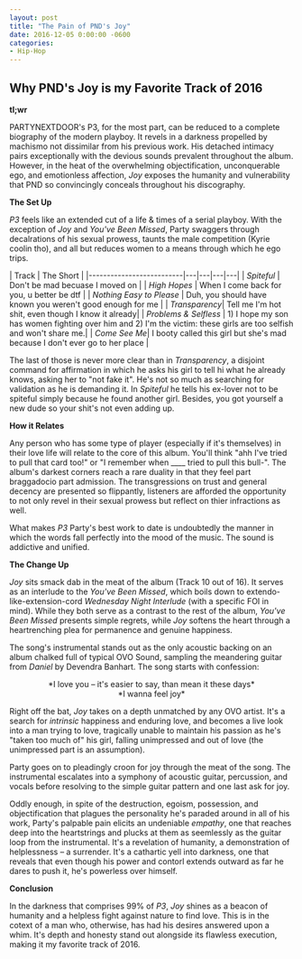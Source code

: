```yaml
---
layout: post
title: "The Pain of PND's Joy"
date: 2016-12-05 0:00:00 -0600
categories:
- Hip-Hop
---
```

Why PND's Joy is my Favorite Track of 2016
---------------
**tl;wr**

PARTYNEXTDOOR's P3, for the most part, can be reduced to a complete biography of the modern playboy. It revels in a darkness propelled by machismo not dissimilar from his previous work. His detached intimacy pairs exceptionally with the devious sounds prevalent throughout the album. However, in the heat of the overwhelming objectification, unconquerable ego, and emotionless affection, _Joy_ exposes the humanity and vulnerability that PND so convincingly conceals throughout his discography. 

**The Set Up**

*P3* feels like an extended cut of a life & times of a serial playboy. With the exception of *Joy* and *You've Been Missed*, Party swaggers through decalrations of his sexual prowess, taunts the male competition (Kyrie coolin tho), and all but reduces women to a means through which he ego trips.


| Track       | The Short  |
|--------------------------|---|---|---|---|
| *Spiteful*               | Don't be mad becuase I moved on  | 
| *High Hopes*             | When I come back for you, u better be dtf |
| *Nothing Easy to Please* | Duh, you should have known you weren't good enough for me  |
| *Transparency*| Tell me I'm hot shit, even though I know it already|
| *Problems & Selfless* | 1) I hope my son has women fighting over him and 2) I'm the victim: these girls are too selfish and won't share me.|
| *Come See Me*| I booty called this girl but she's mad because I don't ever go to her place |


The last of those is never more clear than in *Transparency*, a disjoint command for affirmation in which he asks his girl to tell hi what he already knows, asking her to "not fake it". He's not so much as searching for validation as he is demanding it. In *Spiteful* he tells his ex-lover not to be spiteful simply because he found another girl. Besides, you got yourself a new dude so your shit's not even adding up. 

**How it Relates**

Any person who has some type of player (especially if it's themselves) in their love life will relate to the core of this album. You'll think "ahh I've tried to pull that card too!" or "I remember when ____ tried to pull this bull-". The album's darkest corners reach a rare duality in that they feel part braggadocio part admission. The transgressions on trust and general decency are presented so flippantly, listeners are afforded the opportunity to not only revel in their sexual prowess but reflect on thier infractions as well. 

What makes *P3* Party's best work to date is undoubtedly the manner in which the words fall perfectly into the mood of the music. The sound is addictive and unified. 

**The Change Up**

*Joy* sits smack dab in the meat of the album (Track 10 out of 16). It serves as an interlude to the *You've Been Missed*, which boils down to extendo-like-extension-cord *Wednesday Night Interlude* (with a specific FOI in mind). While they both serve as a contrast to the rest of the album, *You've Been Missed* presents simple regrets, while *Joy* softens the heart through a heartrenching plea for permanence and genuine happiness. 

The song's instrumental stands out as the only acoustic backing on an album chalked full of typical OVO Sound, sampling the meandering guitar from *Daniel* by Devendra Banhart. The song starts with confession: 
<center>*I love you – it's easier to say, than mean it these days*</center>
<center>*I wanna feel joy*</center>

Right off the bat, *Joy* takes on a depth unmatched by any OVO artist. It's a search for *intrinsic* happiness and enduring love, and becomes a live look into a man trying to love, tragically unable to maintain his passion as he's "taken too much of" his girl, falling unimpressed and out of love (the unimpressed part is an assumption). 

Party goes on to pleadingly croon for joy through the meat of the song. The instrumental escalates into a symphony of acoustic guitar, percussion, and vocals before resolving to the simple guitar pattern and one last ask for joy.

Oddly enough, in spite of the destruction, egoism, possession, and objectification that plagues the personality he's paraded around in all of his work, Party's palpable pain elicits an undeniable *empathy*, one that reaches deep into the heartstrings and plucks at them as seemlessly as the guitar loop from the instrumental. It's a revelation of humanity, a demonstration of helplessness – a surrender. It's a cathartic yell into darkness, one that reveals that even though his power and contorl extends outward as far he dares to push it, he's powerless over himself. 

**Conclusion** 

In the darkness that comprises 99% of *P3*, *Joy* shines as a beacon of humanity and a helpless fight against nature to find love. This is in the cotext of a man who, otherwise, has had his desires answered upon a whim. It's depth and honesty stand out alongside its flawless execution, making it my favorite track of 2016.